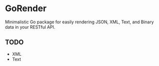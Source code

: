 # GoRender
Minimalistic Go package for easily rendering JSON, XML, Text, and Binary data in your RESTful API.

## TODO

- XML
- Text
